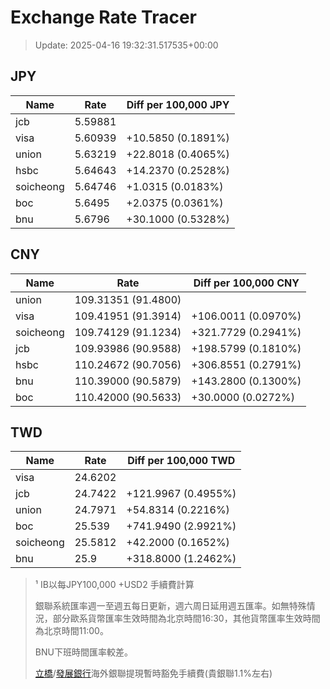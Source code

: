 # Exchange Rate Tracer

> Update: 2025-04-16 19:32:31.517535+00:00

## JPY

| Name      |    Rate | Diff per 100,000 JPY   |
|-----------|---------|------------------------|
| jcb       | 5.59881 |                        |
| visa      | 5.60939 | +10.5850 (0.1891%)     |
| union     | 5.63219 | +22.8018 (0.4065%)     |
| hsbc      | 5.64643 | +14.2370 (0.2528%)     |
| soicheong | 5.64746 | +1.0315 (0.0183%)      |
| boc       | 5.6495  | +2.0375 (0.0361%)      |
| bnu       | 5.6796  | +30.1000 (0.5328%)     |

## CNY

| Name      | Rate                | Diff per 100,000 CNY   |
|-----------|---------------------|------------------------|
| union     | 109.31351	(91.4800) |                        |
| visa      | 109.41951	(91.3914) | +106.0011 (0.0970%)    |
| soicheong | 109.74129	(91.1234) | +321.7729 (0.2941%)    |
| jcb       | 109.93986	(90.9588) | +198.5799 (0.1810%)    |
| hsbc      | 110.24672	(90.7056) | +306.8551 (0.2791%)    |
| bnu       | 110.39000	(90.5879) | +143.2800 (0.1300%)    |
| boc       | 110.42000	(90.5633) | +30.0000 (0.0272%)     |

## TWD

| Name      |    Rate | Diff per 100,000 TWD   |
|-----------|---------|------------------------|
| visa      | 24.6202 |                        |
| jcb       | 24.7422 | +121.9967 (0.4955%)    |
| union     | 24.7971 | +54.8314 (0.2216%)     |
| boc       | 25.539  | +741.9490 (2.9921%)    |
| soicheong | 25.5812 | +42.2000 (0.1652%)     |
| bnu       | 25.9    | +318.8000 (1.2462%)    |


> ¹ IB以每JPY100,000 +USD2 手續費計算
>
> 銀聯系統匯率週一至週五每日更新，週六周日延用週五匯率。如無特殊情況，部分歐系貨幣匯率生效時間為北京時間16:30，其他貨幣匯率生效時間為北京時間11:00。
>
> BNU下班時間匯率較差。
>
> [立橋](https://www.wlbank.com.mo/uploads/ueditor/file/20181211/1544536513900230.pdf)/[發展銀行](https://www.mdb.com.mo/Service_Charges_20230728.pdf)海外銀聯提現暫時豁免手續費(貴銀聯1.1%左右)

